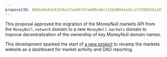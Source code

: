 ```yaml
---
proposalID: 88bbe0e8e24154ba37aa8b7bfad89ed8ca12bd89d4ad2ca7f890558a19354822
---
```


This proposal approved the migration of the MoneyNull markets API from the `MoneyNull.network` domain to a new `MoneyNull.markets` domain to improve decentralization of the ownership of key MoneyNull domain names. 

This development sparked the start of [a new project](https://github.com/MoneyNull-network/projects/issues/41) to revamp the markets website as a dashboard for market activity and DAO reporting.
